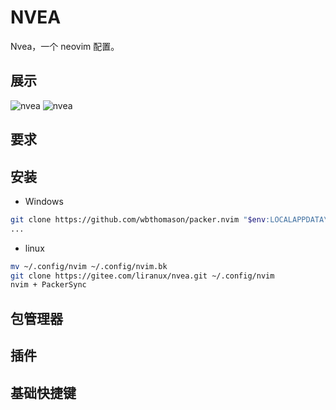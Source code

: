 # NVEA

Nvea，一个 neovim 配置。

## 展示

![nvea](https://gitee.com/liranux/pictures/raw/master/nvea/nvea.png)
![nvea](https://gitee.com/liranux/pictures/raw/master/nvea/git.png)

## 要求

## 安装

- Windows

```bash
git clone https://github.com/wbthomason/packer.nvim "$env:LOCALAPPDATA\nvim-data\site\pack\packer\opt\packer.nvim"
...

```

- linux

```bash
mv ~/.config/nvim ~/.config/nvim.bk
git clone https://gitee.com/liranux/nvea.git ~/.config/nvim
nvim + PackerSync
```

## 包管理器


## 插件


## 基础快捷键
